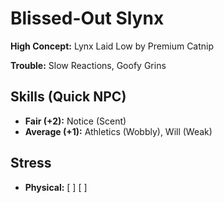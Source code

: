# Blissed-Out Slynx

**High Concept:** Lynx Laid Low by Premium Catnip

**Trouble:** Slow Reactions, Goofy Grins

## Skills (Quick NPC)
- **Fair (+2):** Notice (Scent)
- **Average (+1):** Athletics (Wobbly), Will (Weak)

## Stress
- **Physical:** [ ] [ ]
